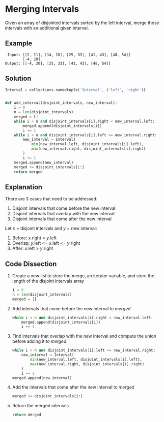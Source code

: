 # Merging Intervals
Given an array of disjointed intervals sorted by the left interval, merge those intervals with an additional given interval.

## Example
```
 Input: [[2, 11], [14, 16], [25, 33], [41, 43], [48, 54]]
        [-4, 20]
Output: [[-4, 20], [25, 33], [41, 43], [48, 54]]
```

## Solution
```python
Interval = collections.namedtuple('Interval', ('left', 'right'))


def add_interval(disjoint_intervals, new_interval):
    i = 0
    n = len(disjoint_intervals)
    merged = []
    while i < n and disjoint_intervals[i].right < new_interval.left:
        merged.append(disjoint_intervals[i])
        i += 1
    while i < n and disjoint_intervals[i].left <= new_interval.right:
        new_interval = Interval(
            min(new_interval.left, disjoint_intervals[i].left),
            max(new_interval.right, disjoint_intervals[i].right)
        )
        i += 1
    merged.append(new_interval)
    merged += disjoint_intervals[i:]
    return merged
```

## Explanation
There are 3 cases that need to be addressed:
1. Disjoint intervals that come before the new interval
2. Disjoint intervals that overlap with the new interval
3. Disjoint intervals that come after the new interval

Let _x_ = disjoint intervals and _y_ = new interval:
1. Before: _x_.right < _y_.left
2. Overlap: _y_.left <= _x_.left <= _y_.right
3. After: _x_.left > _y_.right

## Code Dissection
1. Create a new list to store the merge, an iterator variable, and store the length of the disjoint intervals array
    ```python
    i = 0
    n = len(disjoint_intervals)
    merged = []
    ```
2. Add intervals that come before the new interval to _merged_
    ```python
    while i < n and disjoint_intervals[i].right < new_interval.left:
        merged.append(disjoint_intervals[i])
        i += 1
    ```
3. Find intervals that overlap with the new interval and compute the union before adding it to _merged_
    ```python
    while i < n and disjoint_intervals[i].left <= new_interval.right:
        new_interval = Interval(
            min(new_interval.left, disjoint_intervals[i].left),
            max(new_interval.right, disjoint_intervals[i].right)
        )
        i += 1
    merged.append(new_interval)
    ```
4. Add the intervals that come after the new interval to _merged_
    ```python
    merged += disjoint_intervals[i:]
    ```
5. Return the merged intervals
    ```python
    return merged
    ```